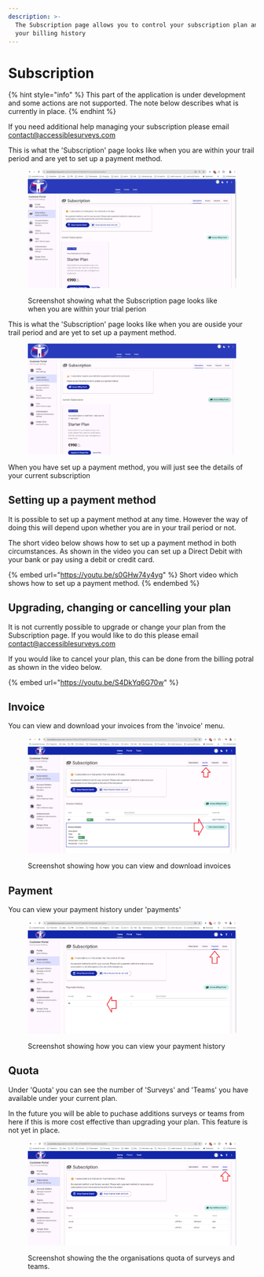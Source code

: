 ```yaml
---
description: >-
  The Subscription page allows you to control your subscription plan and view
  your billing history
---
```


# Subscription

{% hint style="info" %}
This part of the application is under development and some actions are not supported.  The note below describes what is currently in place. &#x20;
{% endhint %}

If you need additional help managing your subscription please email contact@accessiblesurveys.com&#x20;

This is what the 'Subscription' page looks like when you are within your trail period and are yet to set up a payment method. &#x20;

<figure><img src="../../../.gitbook/assets/image (88).png" alt=""><figcaption><p>Screenshot showing what the Subscription page looks like when you are within your trial perion</p></figcaption></figure>

This is what the 'Subscription' page looks like when you are ouside your trail period and are yet to set up a payment method. &#x20;

<figure><img src="../../../.gitbook/assets/image (1) (1) (1).png" alt=""><figcaption></figcaption></figure>

When you have set up a payment method, you will just see the details of your current subscription

## Setting up a payment method

It is possible to set up a payment method at any time.  However the way of doing this will depend upon whether you are in your trail period or not.

The short video below shows how to set up a payment method in both circumstances.  As shown in the video you can set up a Direct Debit with your bank or pay using a debit or credit card.

{% embed url="https://youtu.be/s0GHw74y4yg" %}
Short video which shows how to set up a payment method.
{% endembed %}

## Upgrading, changing or cancelling your plan

It is not currently possible to upgrade or change your plan from the Subscription page.  If you would like to do this please email contact@accessiblesurveys.com

If you would like to cancel your plan, this can be done from the billing potral as shown in the video below.

{% embed url="https://youtu.be/S4DkYq6G70w" %}

## Invoice

You can view and download your invoices from the 'invoice' menu.

<figure><img src="../../../.gitbook/assets/image (97).png" alt=""><figcaption><p>Screenshot showing how you can view and download invoices</p></figcaption></figure>

## Payment

You can view your payment history under 'payments'

<figure><img src="../../../.gitbook/assets/image (98).png" alt=""><figcaption><p>Screenshot showing how you can view your payment history</p></figcaption></figure>

## Quota

Under 'Quota' you can see the number of 'Surveys' and 'Teams' you have available under your current plan. &#x20;

In the future you will be able to puchase additions surveys or teams from here if this is more cost effective than upgrading your plan.  This feature is not yet in place.

<figure><img src="../../../.gitbook/assets/image (99).png" alt=""><figcaption><p>Screenshot showing the the organisations quota of surveys and teams.</p></figcaption></figure>

